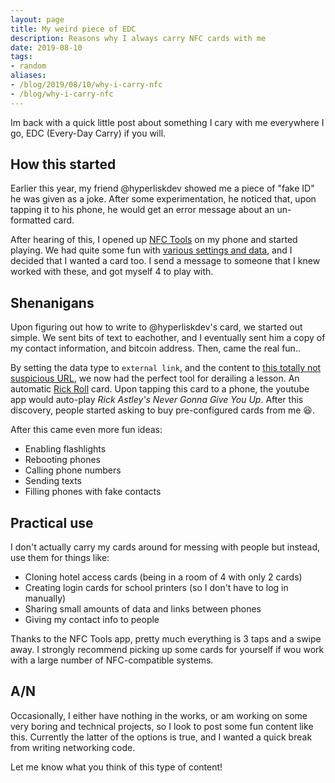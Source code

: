 ```yaml
---
layout: page
title: My weird piece of EDC
description: Reasons why I always carry NFC cards with me
date: 2019-08-10
tags:
- random
aliases:
- /blog/2019/08/10/why-i-carry-nfc
- /blog/why-i-carry-nfc
---
```


Im back with a quick little post about something I cary with me everywhere I go, EDC (Every-Day Carry) if you will.

## How this started
Earlier this year, my friend @hyperliskdev showed me a piece of "fake ID" he was given as a joke. After some experimentation, he noticed that, upon tapping it to his phone, he would get an error message about an un-formatted card.

After hearing of this, I opened up [NFC Tools](https://play.google.com/store/apps/details?id=com.wakdev.nfctools.pro) on my phone and started playing. We had quite some fun with [various settings and data](#shenanigans), and I decided that I wanted a card too. I send a message to someone that I knew worked with these, and got myself 4 to play with.

## Shenanigans 
Upon figuring out how to write to @hyperliskdev's card, we started out simple. We sent bits of text to eachother, and I eventually sent him a copy of my contact information, and bitcoin address. Then, came the real fun..

By setting the data type to `external link`, and the content to [this totally not suspicious URL](https://www.youtube.com/watch?v=dQw4w9WgXcQ), we now had the perfect tool for derailing a lesson. An automatic [Rick Roll](https://en.wikipedia.org/wiki/Rickrolling) card. Upon tapping this card to a phone, the youtube app would auto-play *Rick Astley's Never Gonna Give You Up*. After this discovery, people started asking to buy pre-configured cards from me :laughing:.

After this came even more fun ideas:
 - Enabling flashlights
 - Rebooting phones
 - Calling phone numbers
 - Sending texts
 - Filling phones with fake contacts

## Practical use
I don't actually carry my cards around for messing with people but instead, use them for things like:
 - Cloning hotel access cards (being in a room of 4 with only 2 cards)
 - Creating login cards for school printers (so I don't have to log in manually)
 - Sharing small amounts of data and links between phones
 - Giving my contact info to people

Thanks to the NFC Tools app, pretty much everything is 3 taps and a swipe away. I strongly recommend picking up some cards for yourself if wou work with a large number of NFC-compatible systems.


## A/N
Occasionally, I either have nothing in the works, or am working on some very boring and technical projects, so I look to post some fun content like this. Currently the latter of the options is true, and I wanted a quick break from writing networking code.

Let me know what you think of this type of content!
